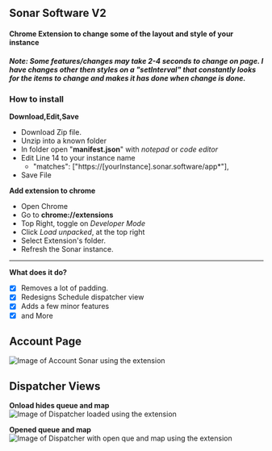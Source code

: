 ## Sonar Software V2

#### Chrome Extension to change some of the layout and style of your instance

##### Note: Some features/changes may take 2-4 seconds to change on page. I have changes other then styles on a "setInterval" that constantly looks for the items to change and makes it has done when change is done.

### How to install

**Download,Edit,Save**

- Download Zip file.
- Unzip into a known folder
- In folder open "**manifest.json**" with _notepad_ or _code editor_
- Edit Line 14 to your instance name
  - "matches": ["https://[yourInstance].sonar.software/app\*"],
- Save File

**Add extension to chrome**

- Open Chrome
- Go to **chrome://extensions**
- Top Right, toggle on _Developer Mode_
- Click _Load unpacked_, at the top right
- Select Extension's folder.
- Refresh the Sonar instance.

---

**What does it do?**

- [x] Removes a lot of padding.
- [x] Redesigns Schedule dispatcher view
- [x] Adds a few minor features
- [x] and More

## Account Page

![Image of Account Sonar using the extension](https://github.com/MrBearedJoe/SonarV2_EditedLayout/blob/main/images/accountSS.png)

## Dispatcher Views

**Onload hides queue and map**
![Image of Dispatcher loaded using the extension](https://github.com/MrBearedJoe/SonarV2_EditedLayout/blob/main/images/dispatcherViewSS_start.png)

**Opened queue and map**
![Image of Dispatcher with open que and map using the extension](https://github.com/MrBearedJoe/SonarV2_EditedLayout/blob/main/images/dispatcherViewSS_show.png)
